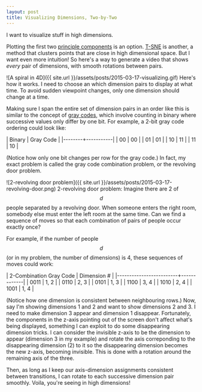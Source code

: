 ```yaml
---
layout: post
title: Visualizing Dimensions, Two-by-Two
---
```


I want to visualize stuff in high dimensions.

Plotting the first two [principle
components](https://www.google.ca/search?q=principal+component+analysis&tbm=isch) is an
option.  [T-SNE](https://www.google.ca/search?q=t-sne&tbm=isch) is another, a
method that clusters points that are close in high dimensional space. But I want
even more intuition! So here's a way to generate a video that shows *every*
pair of dimensions, with smooth rotations between pairs.

![A spiral in 4D]({{ site.url }}/assets/posts/2015-03-17-visualizing.gif)
Here's how it works. I need to choose an which dimension pairs to display at what time. To avoid sudden viewpoint changes, only one dimension should
change at a time. 

Making sure I span the entire set of dimension pairs in an order like this is
similar to the concept of [gray codes](http://en.wikipedia.org/wiki/Gray_code),
which involve counting in binary where successive values only differ by one bit.
For example, a 2-bit gray code ordering could look like:

| Binary | Gray Code |
|--------+-----------|
| 00     | 00        |
| 01     | 01        |
| 10     | 11        |
| 11     | 10        |

(Notice how only one bit changes per row for the gray code.) In fact, my exact
problem is called the gray code combination problem, or the revolving door
problem.

![2-revolving door problem]({{ site.url }}/assets/posts/2015-03-17-revolving-door.png)
2-revolving door problem: Imagine there are 2 of $$d$$ people separated by a
revolving door. When someone enters the right room, somebody else must enter the
left room at the same time. Can we find a sequence of moves so that each
combination of pairs of people occur exactly once?

For example, if the number of people $$d$$ (or in my problem, the number of
dimensions) is 4, these sequences of moves could work:

| 2-Combination Gray Code | Dimension # |
|-------------------------+-------------|
| 0011                    | 1, 2        |
| 0110                    | 2, 3        |
| 0101                    | 1, 3        |
| 1100                    | 3, 4        |
| 1010                    | 2, 4        |
| 1001                    | 1, 4        |

(Notice how one dimension is consistent between neighbouring rows.) Now, say I'm
showing dimensions 1 and 2 and want to show dimensions 2 and 3. I need to make
dimension 3 appear and dimension 1 disappear. Fortunately, the components in the
z-axis pointing out of the screen don't affect what's being displayed, something
I can exploit to do some disappearing dimension tricks.  I can consider the
invisible z-axis to be the dimension to appear (dimension 3 in my example) and
rotate the axis correponding to the disappearing dimension (2) to it so the
disappearing dimension becomes the new z-axis, becoming invisible. This is done
with a rotation around the remaining axis of the three. 

Then, as long as I keep our axis-dimension assignments consistent between
transitions, I can rotate to each successive dimension pair smoothly. Voila,
you're seeing in high dimensions!
